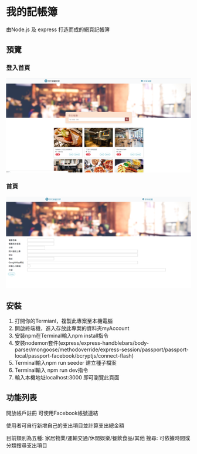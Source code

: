 # 我的記帳簿

由Node.js 及 express 打造而成的網頁記帳簿

## 預覽

### 登入首頁

![image](https://github.com/hijerry1007/restaurantList_v2/blob/master/photo/homepage.png)

### 首頁

![image](https://github.com/hijerry1007/restaurantList_v2/blob/master/photo/addpage.png)


## 安裝

1. 打開你的Termianl，複製此專案至本機電腦 
2. 開啟終端機，進入存放此專案的資料夾myAccount
3. 安裝npm在Terminal輸入npm install指令
4. 安裝nodemon套件(express/express-handblebars/body-parser/mongoose/methodoverride/express-session/passport/passport-local/passport-facebook/bcryptjs/connect-flash) 
5. Terminal輸入npm run seeder 建立種子檔案
6. Terminal輸入 npm run dev指令
7. 輸入本機地址localhost:3000 即可瀏覽此頁面

## 功能列表

開放帳戶註冊
可使用Facebook帳號連結

使用者可自行新增自己的支出項目並計算支出總金額

目前類別為五種: 家居物業/運輸交通/休閒娛樂/餐飲食品/其他
搜尋: 可依據時間或分類搜尋支出項目
